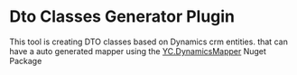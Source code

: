 # Dto Classes Generator Plugin

This tool is creating DTO classes based on Dynamics crm entities. that can have a auto generated mapper using the [YC.DynamicsMapper](https://www.nuget.org/packages/YC.DynamicsMapper) Nuget Package